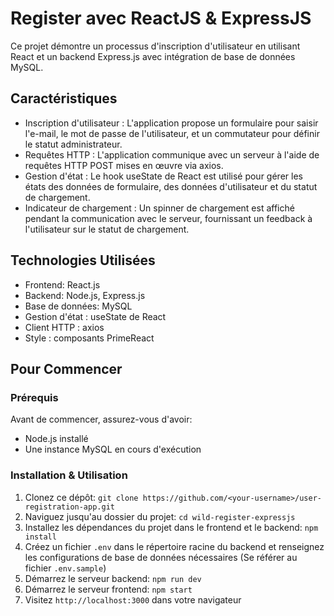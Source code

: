 # Register avec ReactJS & ExpressJS

Ce projet démontre un processus d'inscription d'utilisateur en utilisant React et un backend Express.js avec intégration de base de données MySQL.

## Caractéristiques

- Inscription d'utilisateur : L'application propose un formulaire pour saisir l'e-mail, le mot de passe de l'utilisateur, et un commutateur pour définir le statut administrateur.
- Requêtes HTTP : L'application communique avec un serveur à l'aide de requêtes HTTP POST mises en œuvre via axios.
- Gestion d'état : Le hook useState de React est utilisé pour gérer les états des données de formulaire, des données d'utilisateur et du statut de chargement.
- Indicateur de chargement : Un spinner de chargement est affiché pendant la communication avec le serveur, fournissant un feedback à l'utilisateur sur le statut de chargement.

## Technologies Utilisées

- Frontend: React.js
- Backend: Node.js, Express.js
- Base de données: MySQL
- Gestion d'état : useState de React
- Client HTTP : axios
- Style : composants PrimeReact

## Pour Commencer

### Prérequis

Avant de commencer, assurez-vous d'avoir:

- Node.js installé
- Une instance MySQL en cours d'exécution

### Installation & Utilisation

1. Clonez ce dépôt: `git clone https://github.com/<your-username>/user-registration-app.git`
2. Naviguez jusqu'au dossier du projet: `cd wild-register-expressjs`
3. Installez les dépendances du projet dans le frontend et le backend: `npm install`
4. Créez un fichier `.env` dans le répertoire racine du backend et renseignez les configurations de base de données nécessaires (Se référer au fichier `.env.sample`)
5. Démarrez le serveur backend: `npm run dev`
6. Démarrez le serveur frontend: `npm start`
7. Visitez `http://localhost:3000` dans votre navigateur
